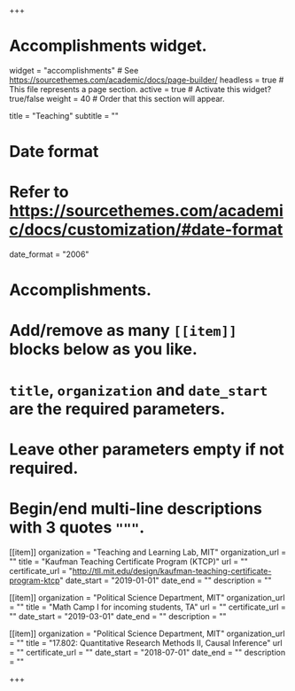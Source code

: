 +++
# Accomplishments widget.
widget = "accomplishments"  # See https://sourcethemes.com/academic/docs/page-builder/
headless = true  # This file represents a page section.
active = true  # Activate this widget? true/false
weight = 40  # Order that this section will appear.

title = "Teaching"
subtitle = ""

# Date format
#   Refer to https://sourcethemes.com/academic/docs/customization/#date-format
date_format = "2006"

# Accomplishments.
#   Add/remove as many `[[item]]` blocks below as you like.
#   `title`, `organization` and `date_start` are the required parameters.
#   Leave other parameters empty if not required.
#   Begin/end multi-line descriptions with 3 quotes `"""`.

[[item]]
  organization = "Teaching and Learning Lab, MIT"
  organization_url = ""
  title = "Kaufman Teaching Certificate Program (KTCP)"
  url = ""
  certificate_url = "http://tll.mit.edu/design/kaufman-teaching-certificate-program-ktcp"
  date_start = "2019-01-01"
  date_end = ""
  description = ""

[[item]]
  organization = "Political Science Department, MIT"
  organization_url = ""
  title = "Math Camp I for incoming students, TA"
  url = ""
  certificate_url = ""
  date_start = "2019-03-01"
  date_end = ""
  description = ""
  
[[item]]
  organization = "Political Science Department, MIT"
  organization_url = ""
  title = "17.802: Quantitative Research Methods II, Causal Inference"
  url = ""
  certificate_url = ""
  date_start = "2018-07-01"
  date_end = ""
  description = ""

+++
